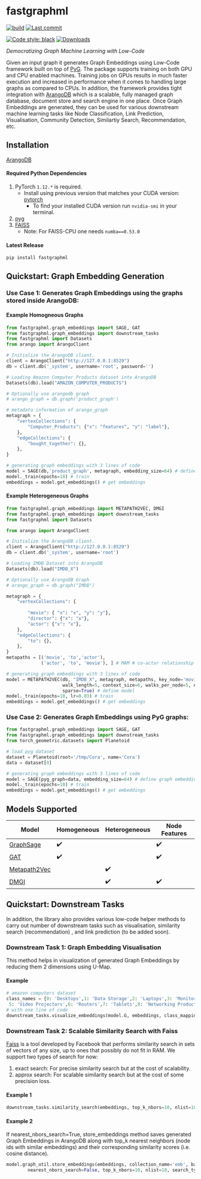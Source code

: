 # fastgraphml
[![build](https://github.com/arangoml/fastgraphml/actions/workflows/build.yml/badge.svg?branch=main)](https://github.com/arangoml/fastgraphml/actions/workflows/build.yml)
[![Last commit](https://img.shields.io/github/last-commit/arangoml/fastgraphml)](https://github.com/arangoml/fastgraphml/commits/main)

[![Code style: black](https://img.shields.io/static/v1?style=for-the-badge&label=code%20style&message=black&color=black)](https://github.com/psf/black)
[![Downloads](https://img.shields.io/badge/dynamic/json?style=for-the-badge&color=282661&label=Downloads&query=total_downloads&url=https://api.pepy.tech/api/projects/fastgraphml)](https://pepy.tech/project/fastgraphml)

*Democratizing Graph Machine Learning with Low-Code*

Given an input graph it generates Graph Embeddings using Low-Code framework built on top of [PyG](https://pytorch-geometric.readthedocs.io/en/latest/). The package supports training on both GPU and CPU enabled machines. Training jobs on GPUs results in much faster execution and increased in performance when it comes to handling large graphs as compared to CPUs. In addition, the framework provides tight integration with  [ArangoDB](https://www.arangodb.com/) which is a scalable, fully managed graph database, document store and search engine in one place. Once Graph Embeddings are generated, they can be used for various downstream machine learning tasks like Node Classification, Link Prediction, Visualisation, Community Detection, Similartiy Search, Recommendation, etc. 

## Installation
[ArangoDB](https://www.arangodb.com/)
#### Required Python Dependencies
1. PyTorch `1.12.*` is required.
    * Install using previous version that matches your CUDA version: [pytorch](https://pytorch.org/get-started/previous-versions/)
        * To find your installed CUDA version run `nvidia-smi` in your terminal.
2. [pyg](https://pytorch-geometric.readthedocs.io/en/latest/notes/installation.html)
3. [FAISS](https://github.com/facebookresearch/faiss/blob/main/INSTALL.md)
    * Note: For FAISS-CPU one needs `numba==0.53.0`

#### Latest Release
```
pip install fastgraphml
```

## Quickstart: Graph Embedding Generation

### Use Case 1: Generates Graph Embeddings using the graphs stored inside ArangoDB:

#### Example Homogneous Graphs

```python
from fastgraphml.graph_embeddings import SAGE, GAT
from fastgraphml.graph_embeddings import downstream_tasks
from fastgraphml import Datasets 
from arango import ArangoClient

# Initialize the ArangoDB client.
client = ArangoClient("http://127.0.0.1:8529")
db = client.db('_system', username='root', password='')

# Loading Amazon Computer Products dataset into ArangoDB
Datasets(db).load("AMAZON_COMPUTER_PRODUCTS")

# Optionally use arangodb graph
# arango_graph = db.graph('product_graph')

# metadata information of arango_graph
metagraph = {
    "vertexCollections": {
        "Computer_Products": {"x": "features", "y": "label"},
    },
    "edgeCollections": {
        "bought_together": {},
    },
}

# generating graph embeddings with 3 lines of code
model = SAGE(db,'product_graph', metagraph, embedding_size=64) # define graph embedding model
model._train(epochs=10) # train
embeddings = model.get_embeddings() # get embeddings
```

#### Example Heterogeneous Graphs

```python
from fastgraphml.graph_embeddings import METAPATH2VEC, DMGI
from fastgraphml.graph_embeddings import downstream_tasks 
from fastgraphml import Datasets 

from arango import ArangoClient

# Initialize the ArangoDB client.
client = ArangoClient("http://127.0.0.1:8529")
db = client.db('_system', username='root')

# Loading IMDB Dataset into ArangoDB
Datasets(db).load("IMDB_X")

# Optionally use ArangoDB Graph
# arango_graph = db.graph("IMDB")

metagraph = {
    "vertexCollections": {
    
        "movie": { "x": "x", "y": "y"},  
        "director": {"x": "x"},
        "actor": {"x": "x"},
    },
    "edgeCollections": {
        "to": {},
    },
}
metapaths = [('movie', 'to','actor'),
             ('actor', 'to', 'movie'), ] # MAM # co-actor relationship

# generating graph embeddings with 3 lines of code
model = METAPATH2VEC(db, "IMDB_X", metagraph, metapaths, key_node='movie', embedding_size=128,
                     walk_length=5, context_size=6, walks_per_node=5, num_negative_samples=5,
                     sparse=True) # define model
model._train(epochs=10, lr=0.03) # train
embeddings = model.get_embeddings() # get embeddings
```

### Use Case 2: Generates Graph Embeddings using PyG graphs:

```python
from fastgraphml.graph_embeddings import SAGE, GAT
from fastgraphml.graph_embeddings import downstream_tasks 
from torch_geometric.datasets import Planetoid

# load pyg dataset
dataset = Planetoid(root='/tmp/Cora', name='Cora')
data = dataset[0]

# generating graph embeddings with 3 lines of code
model = SAGE(pyg_graph=data, embedding_size=64) # define graph embedding model
model._train(epochs=10) # train
embeddings = model.get_embeddings() # get embeddings
```
## Models Supported

Model         | Homogeneous   | Heterogeneous | Node Features
------------- | ------------- | ------------- | ------------- 
[GraphSage](https://arxiv.org/abs/1706.02216)     | ✔️             |               | ✔️ 
[GAT](https://arxiv.org/abs/1710.10903)           | ✔️             |               | ✔️ 
[Metapath2Vec](https://ericdongyx.github.io/papers/KDD17-dong-chawla-swami-metapath2vec.pdf)  |               | ✔️             |  
[DMGI](https://arxiv.org/pdf/1911.06750.pdf)          |               | ✔️             | ✔️ 



## Quickstart: Downstream Tasks
In addition, the library also provides various low-code helper methods to carry out number of downstream tasks such as visualisation, similarity search (recommendation) , and link prediction (to be added soon).

### Downstream Task 1: Graph Embedding Visualisation
This method helps in visualization of generated Graph Embeddings by reducing them 2 dimensions using U-Map.
#### Example
```python
# amazon computers dataset
class_names = {0: 'Desktops',1: 'Data Storage',2: 'Laptops',3: 'Monitors',4: 'Computer Components',
 5: 'Video Projectors',6: 'Routers',7: 'Tablets',8: 'Networking Products',9: 'Webcams'}
# with one line of code
downstream_tasks.visualize_embeddings(model.G, embeddings, class_mapping=class_names, emb_percent=0.1) # model.G is PyG data object
```
### Downstream Task 2: Scalable Similarity Search with Faiss
[Faiss](https://engineering.fb.com/2017/03/29/data-infrastructure/faiss-a-library-for-efficient-similarity-search/) is a tool developed by Facebook that performs similarity search in sets of vectors of any size, up to ones that possibly do not fit in RAM.
We support two types of search for now:
1. exact search: For precise similarity search but at the cost of scalability.
2. approx search: For scalable similarity search but at the cost of some precision loss.
#### Example 1
```python
downstream_tasks.similarity_search(embeddings, top_k_nbors=10, nlist=10, search_type='exact')
```
#### Example 2
If nearest_nbors_search=True, store_embeddings method saves generated Graph Embeddings in ArangoDB along with top_k nearest neighbors (node ids with similar embeddings) and their corresponding similarity scores (i.e. cosine distance). 
```python
model.graph_util.store_embeddings(embeddings, collection_name='emb', batch_size=100, class_mapping=None, 
        nearest_nbors_search=False, top_k_nbors=10, nlist=10, search_type='exact')
```


